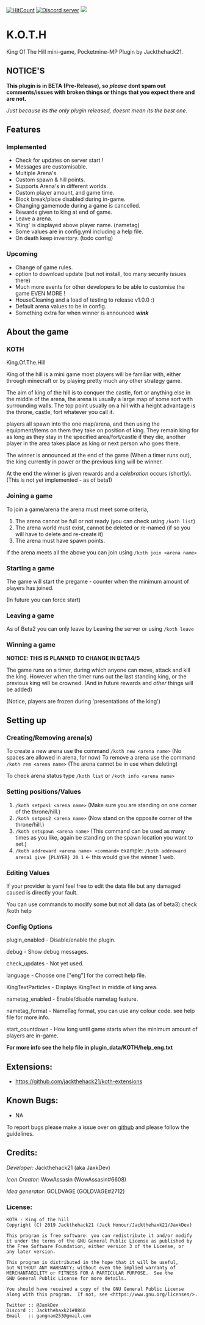 [![HitCount](http://hits.dwyl.io/Jackthehack21/KOTH.svg)](http://hits.dwyl.io/Jackthehack21/KOTH)
<a href="https://tiny.cc/JaxksDC"><img src="https://discordapp.com/api/guilds/554059221847638040/embed.png" alt="Discord server"/></a>
<a href="https://poggit.pmmp.io/p/KOTH"><img src="https://poggit.pmmp.io/shield.state/KOTH"></a>

# K.O.T.H
King Of The Hill mini-game, Pocketmine-MP Plugin by Jackthehack21.

## NOTICE'S
 **This plugin is in BETA (Pre-Release), so *please* dont spam out comments/issues with broken things or things that you expect there and are not.**
 
 *Just because its the only plugin released, doesnt mean its the best one.*
 
 
## Features
### Implemented
 - Check for updates on server start !
 - Messages are customisable.
 - Multiple Arena's.
 - Custom spawn & hill points.
 - Supports Arena's in different worlds.
 - Custom player amount, and game time.
 - Block break/place disabled during in-game.
 - Changing gamemode during a game is cancelled.
 - Rewards given to king at end of game.
 - Leave a arena.
 - 'King' is displayed above player name. (nametag)
 - Some values are in config.yml including a help file.
 - On death keep inventory. (todo config)

### Upcoming
 - Change of game rules.
 - option to download update (but not install, too many security issues there)
 - Much more events for other developers to be able to customise the game EVEN MORE !
 - HouseCleaning and a load of testing to release v1.0.0 :)
 - Default arena values to be in config.
 - Something extra for when winner is announced ***wink***

## About the game
### KOTH
King.Of.The.Hill

King of the hill is a mini game most players will be familiar with, either through minecraft or by playing pretty much any other strategy game. 

The aim of king of the hill is to conquer the castle, fort or anything else in the middle of the arena, the arena is usually a large map of some sort with surrounding walls.
The top point usually on a hill with a height advantage is the throne, castle, fort whatever you call it.

players all spawn into the one map/arena, and then using the equipment/items on them they take on position of king.
They remain king for as long as they stay in the specified area/fort/castle if they die, another player in the area takes place as king or next person who goes there.

The winner is announced at the end of the game (When a timer runs out), the king currently in power or the previous king will be winner.

At the end the winner is given rewards and a *celebration* occurs (shortly).
(This is not yet implemented - as of beta1)

### Joining a game
To join a game/arena the arena must meet some criteria,
1. The arena cannot be full or not ready (you can check using `/koth list`)
2. The arena world must exist, cannot be deleted or re-named (if so you will have to delete and re-create it)
3. The arena must have spawn points.

If the arena meets all the above you can join using `/koth join <arena name>`

### Starting a game
The game will start the pregame - counter when the minimum amount of players has joined.

(In future you can force start)

### Leaving a game
As of Beta2 you can only leave by Leaving the server
or using `/koth leave`

### Winning a game
**NOTICE: THIS IS PLANNED TO CHANGE IN BETA4/5**

The game runs on a timer, during which anyone can move, attack and kill the king.
However when the timer runs out the last standing king, or the previous king will be crowned.
(And in future rewards and *other* things will be added)

(Notice, players are frozen during 'presentations of the king')

## Setting up
### Creating/Removing arena(s)
To create a new arena use the command `/koth new <arena name>` (No spaces are allowed in arena, for now)
To remove a arena use the command `/koth rem <arena name>` (The arena cannot be in use when deleting)

To check arena status type `/koth list` or `/koth info <arena name>`
### Setting positions/Values
 1. `/koth setpos1 <arena name>`
   (Make sure you are standing on one corner of the throne/hill.)
 2. `/koth setpos2 <arena name>`
   (Now stand on the opposite corner of the throne/hill.)
 3. `/koth setspawn <arena name>`
   (This command can be used as many times as you like, again be standing on the spawn location you want to set.)
 4. `/koth addreward <arena name> <command>`
   example: `/koth addreward arena1 give {PLAYER} 20 1` <- this would give the winner 1 web.
### Editing Values
If your provider is yaml feel free to edit the data file but any damaged caused is directly your fault.

You can use commands to modify some but not all data (as of beta3) check /koth help

### Config Options
plugin_enabled - Disable/enable the plugin.

debug - Show debug messages.

check_updates - Not yet used.

language - Choose one ["eng"] for the correct help file.

KingTextParticles - Displays KingText in middle of king area.

nametag_enabled - Enable/disable nametag feature.

nametag_format - NameTag format, you can use any colour code. see help file for more info.

start_countdown - How long until game starts when the minimum amount of players are in-game.

__For more info see the help file in plugin_data/KOTH/help_eng.txt__

## Extensions:
 - <https://github.com/jackthehack21/koth-extensions>

## Known Bugs:
 - NA

To report bugs please make a issue over on [github](https://github.com/jackthehack21/koth/issues/new) and please follow the guidelines.

## Credits:
_Developer:_ Jackthehack21 (aka JaxkDev)

_Icon Creator:_ WowAssasin (WowAssasin#6608)

_Idea generator:_ GOLDVAGE (GOLDVAGE#2712)


### License:
    KOTH - King of the hill
    Copyright (C) 2019 Jackthehack21 (Jack Honour/Jackthehaxk21/JaxkDev)
    
    This program is free software: you can redistribute it and/or modify
    it under the terms of the GNU General Public License as published by
    the Free Software Foundation, either version 3 of the License, or
    any later version.
    
    This program is distributed in the hope that it will be useful,
    but WITHOUT ANY WARRANTY; without even the implied warranty of
    MERCHANTABILITY or FITNESS FOR A PARTICULAR PURPOSE.  See the
    GNU General Public License for more details.
    
    You should have received a copy of the GNU General Public License
    along with this program.  If not, see <https://www.gnu.org/licenses/>.
    
    Twitter :: @JaxkDev
    Discord :: Jackthehaxk21#8860
    Email   :: gangnam253@gmail.com
